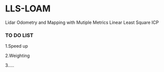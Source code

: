 # LLS-LOAM
Lidar Odometry and Mapping with Mutiple Metrics Linear Least Square ICP

### TO DO LIST

1.Speed up

2.Weighting

3.....
